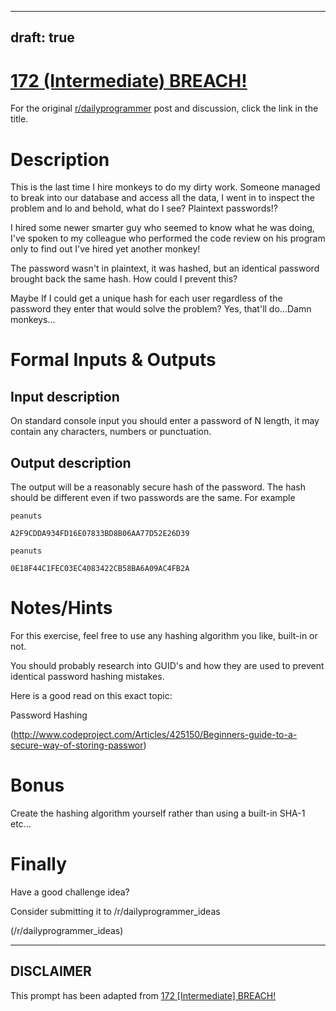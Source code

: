 ---
draft: true
----

# [172 (Intermediate) BREACH!](https://www.reddit.com/r/dailyprogrammer/comments/2ba46z/7252014_challenge_172_intermediate_breach/)

For the original [r/dailyprogrammer](https://www.reddit.com/r/dailyprogrammer/) post and discussion, click the link in the title.

# Description
This is the last time I hire monkeys to do my dirty work. Someone managed to break into our database and access all the data, I went in to inspect the problem and lo and behold, what do I see? Plaintext passwords!?

I hired some newer smarter guy who seemed to know what he was doing, I've spoken to my colleague who performed the code review on his program only to find out I've hired yet another monkey!

The password wasn't in plaintext, it was hashed, but an identical password brought back the same hash. How could I prevent this?

Maybe If I could get a unique hash for each user regardless of the password they enter that would solve the problem? Yes, that'll do...Damn monkeys...

# Formal Inputs & Outputs
## Input description
On standard console input you should enter a password of N length, it may contain any characters, numbers or punctuation.

## Output description
The output will be a reasonably secure hash of the password. The hash should be different even if two passwords are the same. For example


```
peanuts

A2F9CDDA934FD16E07833BD8B06AA77D52E26D39

peanuts

0E18F44C1FEC03EC4083422CB58BA6A09AC4FB2A
```
# Notes/Hints
For this exercise, feel free to use any hashing algorithm you like, built-in or not.

You should probably research into GUID's and how they are used to prevent identical password hashing mistakes.

Here is a good read on this exact topic:

Password Hashing

(http://www.codeproject.com/Articles/425150/Beginners-guide-to-a-secure-way-of-storing-passwor)
# Bonus
Create the hashing algorithm yourself rather than using a built-in SHA-1 etc...

# Finally
Have a good challenge idea?

Consider submitting it to /r/dailyprogrammer_ideas

(/r/dailyprogrammer_ideas)

----
## **DISCLAIMER**
This prompt has been adapted from [172 [Intermediate] BREACH!](https://www.reddit.com/r/dailyprogrammer/comments/2ba46z/7252014_challenge_172_intermediate_breach/
)
